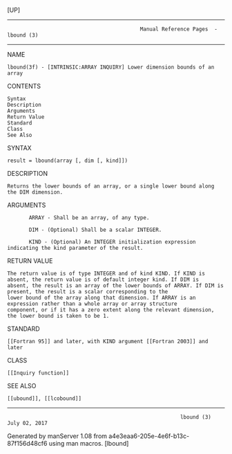 [UP]

-----------------------------------------------------------------------------------------------------------------------------------
                                               Manual Reference Pages  - lbound (3)
-----------------------------------------------------------------------------------------------------------------------------------
                                                                 
NAME

    lbound(3f) - [INTRINSIC:ARRAY INQUIRY] Lower dimension bounds of an array

CONTENTS

    Syntax
    Description
    Arguments
    Return Value
    Standard
    Class
    See Also

SYNTAX

    result = lbound(array [, dim [, kind]])

DESCRIPTION

    Returns the lower bounds of an array, or a single lower bound along the DIM dimension.

ARGUMENTS

           ARRAY - Shall be an array, of any type.

           DIM - (Optional) Shall be a scalar INTEGER.

           KIND - (Optional) An INTEGER initialization expression indicating the kind parameter of the result.

RETURN VALUE

    The return value is of type INTEGER and of kind KIND. If KIND is absent, the return value is of default integer kind. If DIM is
    absent, the result is an array of the lower bounds of ARRAY. If DIM is present, the result is a scalar corresponding to the
    lower bound of the array along that dimension. If ARRAY is an expression rather than a whole array or array structure
    component, or if it has a zero extent along the relevant dimension, the lower bound is taken to be 1.

STANDARD

    [[Fortran 95]] and later, with KIND argument [[Fortran 2003]] and later

CLASS

    [[Inquiry function]]

SEE ALSO

    [[ubound]], [[lcobound]]

-----------------------------------------------------------------------------------------------------------------------------------

                                                            lbound (3)                                                July 02, 2017

Generated by manServer 1.08 from a4e3eaa6-205e-4e6f-b13c-87f156d48cf6 using man macros.
                                                             [lbound]
